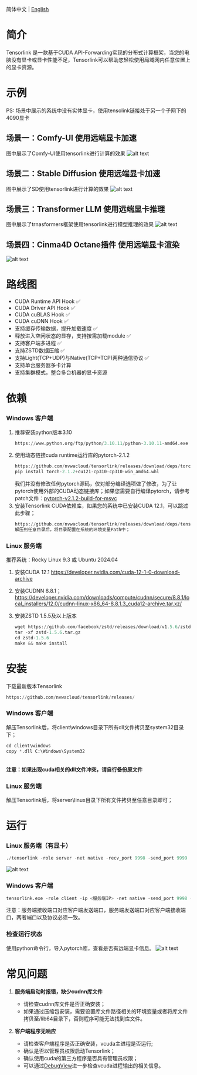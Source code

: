 简体中文 | [English](README.md)

# 简介

Tensorlink 是一款基于CUDA API-Forwarding实现的分布式计算框架，当您的电脑没有显卡或显卡性能不足，Tensorlink可以帮助您轻松使用局域网内任意位置上的显卡资源。

# 示例
PS: 场景中展示的系统中没有实体显卡，使用tensolink链接处于另一个子网下的4090显卡
## 场景一：Comfy-UI 使用远端显卡加速
图中展示了Comfy-UI使用tensorlink进行计算的效果
![alt text](assets/6.gif)
## 场景二：Stable Diffusion 使用远端显卡加速
图中展示了SD使用tensorlink进行计算的效果
![alt text](assets/3.gif)
## 场景三：Transformer LLM 使用远端显卡推理
图中展示了trnasformers框架使用tensorlink进行模型推理的效果
![alt text](assets/4.gif)
## 场景四：Cinma4D Octane插件 使用远端显卡渲染
![alt text](assets/5.gif)
# 路线图

- CUDA Runtime API Hook ✅
- CUDA Driver API Hook ✅
- CUDA cuBLAS Hook ✅
- CUDA cuDNN Hook ✅
- 支持缓存传输数据，提升加载速度 ✅
- 释放进入空闲状态的显存，支持按需加载module ✅
- 支持客户端多进程 ✅
- 支持ZSTD数据压缩 ✅
- 支持Light(TCP+UDP)与Native(TCP+TCP)两种通信协议 ✅
- 支持单台服务器多卡计算
- 支持集群模式，整合多台机器的显卡资源

# 依赖

### Windows 客户端

1. 推荐安装python版本3.10
    ```python
    https://www.python.org/ftp/python/3.10.11/python-3.10.11-amd64.exe
    ```
2. 使用动态链接cuda runtime运行库的pytorch-2.1.2
    ```python
    https://github.com/nvwacloud/tensorlink/releases/download/deps/torch-2.1.2+cu121-cp310-cp310-win_amd64.whl
    pip install torch-2.1.2+cu121-cp310-cp310-win_amd64.whl
    ```
    我们并没有修改任何pytorch源码，仅对部分编译选项做了修改，为了让pytorch使用外部的CUDA动态链接库；如果您需要自行编译pytorch，请参考patch文件：[pytorch-v2.1.2-build-for-msvc](https://github.com/nvwacloud/tensorlink/blob/master/pytorch/pytorch-v2.1.2-build-for-msvc.patch)
3. 安装Tensorlink CUDA依赖库，如果您的系统中已安装CUDA 12.1，可以跳过此步骤；
    ```python
    https://github.com/nvwacloud/tensorlink/releases/download/deps/tensorlink_cuda_deps.zip
    解压到任意目录后，将目录配置在系统的环境变量Path中；
    ```

### Linux 服务端

推荐系统：Rocky Linux 9.3 或 Ubuntu 2024.04

1. 安装CUDA 12.1
    https://developer.nvidia.com/cuda-12-1-0-download-archive

2. 安装CUDNN 8.8.1；
    https://developer.nvidia.com/downloads/compute/cudnn/secure/8.8.1/local_installers/12.0/cudnn-linux-x86_64-8.8.1.3_cuda12-archive.tar.xz/

3. 安装ZSTD 1.5.5及以上版本
    ```python
    wget https://github.com/facebook/zstd/releases/download/v1.5.6/zstd-1.5.6.tar.gz
    tar -xf zstd-1.5.6.tar.gz
    cd zstd-1.5.6
    make && make install
    ```

# 安装
下载最新版本Tensorlink
```python
https://github.com/nvwacloud/tensorlink/releases/
``` 

### Windows 客户端
  解压Tensorlink后，将client\windows目录下所有dll文件拷贝至system32目录下；
  ```python
  cd client\windows
  copy *.dll C:\Windows\System32
  ```
  <br><b>注意：如果出现cuda相关的dll文件冲突，请自行备份原文件</b>

### Linux 服务端
  解压Tensorlink后，将server\linux目录下所有文件拷贝至任意目录即可；

# 运行

### Linux 服务端（有显卡）
```python
./tensorlink -role server -net native -recv_port 9998 -send_port 9999
```
 ![alt text](assets/1.png)

### Windows 客户端
```python
tensorlink.exe -role client -ip <服务端IP> -net native -send_port 9998 -recv_port 9999
```
注意：服务端接收端口对应客户端发送端口，服务端发送端口对应客户端接收端口，两者端口以及协议必须一致。

### 检查运行状态
  使用python命令行，导入pytorch库，查看是否有远端显卡信息。
  ![alt text](assets/2.png)

# 常见问题

1. <b>服务端启动时报错，缺少cudnn库文件</b>
    - 请检查cudnn库文件是否正确安装；
    - 如果通过压缩包安装，需要设置库文件路径相关的环境变量或者将库文件拷贝至/lib64目录下，否则程序可能无法找到库文件。

2. <b>客户端程序无响应</b>
    - 请检查客户端程序是否正确安装，vcuda主进程是否运行;
    - 确认是否以管理员权限启动Tensorlink；
    - 确认使用cuda的第三方程序是否具有管理员权限；
    - 可以通过[DebugView](https://download.sysinternals.com/files/DebugView.zip)进一步检查vcuda进程输出的相关信息。
